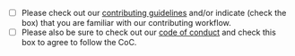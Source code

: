 - [ ] Please check out our [contributing
  guidelines](https://learn.astropy.org/contributing/how-to-contribute) and/or
  indicate (check the box) that you are familiar with our contributing workflow.
- [ ] Please also be sure to check out our [code of
  conduct](https://github.com/astropy/astropy/blob/main/CODE_OF_CONDUCT.md) and
  check this box to agree to follow the CoC.
